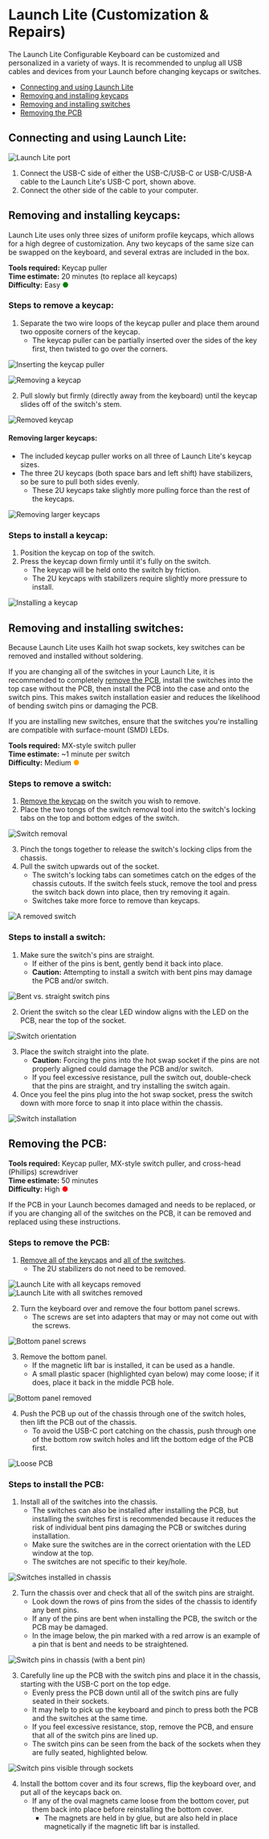# Launch Lite (Customization & Repairs)

The Launch Lite Configurable Keyboard can be customized and personalized in a variety of ways. It is recommended to unplug all USB cables and devices from your Launch before changing keycaps or switches.

- [Connecting and using Launch Lite](#connecting-and-using-launch-lite)
- [Removing and installing keycaps](#removing-and-installing-keycaps)
- [Removing and installing switches](#removing-and-installing-switches)
- [Removing the PCB](#removing-the-pcb)

## Connecting and using Launch Lite:

![Launch Lite port](./img/ports-back.png)

1. Connect the USB-C side of either the USB-C/USB-C or USB-C/USB-A cable to the Launch Lite's USB-C port, shown above.
2. Connect the other side of the cable to your computer.

## Removing and installing keycaps:

Launch Lite uses only three sizes of uniform profile keycaps, which allows for a high degree of customization. Any two keycaps of the same size can be swapped on the keyboard, and several extras are included in the box. 

**Tools required:** Keycap puller  
**Time estimate:** 20 minutes (to replace all keycaps)  
**Difficulty:** Easy <span style="color:green;">●</span>  

### Steps to remove a keycap:

1. Separate the two wire loops of the keycap puller and place them around two opposite corners of the keycap.
    - The keycap puller can be partially inserted over the sides of the key first, then twisted to go over the corners.

![Inserting the keycap puller](./img/keycap-removal-1.webp)

![Removing a keycap](./img/keycap-removal-2.webp)

2. Pull slowly but firmly (directly away from the keyboard) until the keycap slides off of the switch's stem.

![Removed keycap](./img/keycap-removed.webp)

#### Removing larger keycaps:

- The included keycap puller works on all three of Launch Lite's keycap sizes.
- The three 2U keycaps (both space bars and left shift) have stabilizers, so be sure to pull both sides evenly.
    - These 2U keycaps take slightly more pulling force than the rest of the keycaps.

![Removing larger keycaps](./img/keycap-removal-15u-2u.webp)

### Steps to install a keycap:

1. Position the keycap on top of the switch.
2. Press the keycap down firmly until it's fully on the switch.
    - The keycap will be held onto the switch by friction.
    - The 2U keycaps with stabilizers require slightly more pressure to install.

![Installing a keycap](./img/keycap-installation.webp)

## Removing and installing switches:

Because Launch Lite uses Kailh hot swap sockets, key switches can be removed and installed without soldering. 

If you are changing all of the switches in your Launch Lite, it is recommended to completely [remove the PCB](#removing-the-pcb), install the switches into the top case without the PCB, then install the PCB into the case and onto the switch pins. This makes switch installation easier and reduces the likelihood of bending switch pins or damaging the PCB.

If you are installing new switches, ensure that the switches you're installing are compatible with surface-mount (SMD) LEDs.

**Tools required:** MX-style switch puller  
**Time estimate:** ~1 minute per switch  
**Difficulty:** Medium <span style="color:orange;">●</span>  

### Steps to remove a switch:

1. [Remove the keycap](#removing-and-installing-keycaps) on the switch you wish to remove.
2. Place the two tongs of the switch removal tool into the switch's locking tabs on the top and bottom edges of the switch.

![Switch removal](./img/switch-removal.webp)

3. Pinch the tongs together to release the switch's locking clips from the chassis.
4. Pull the switch upwards out of the socket.
    - The switch's locking tabs can sometimes catch on the edges of the chassis cutouts. If the switch feels stuck, remove the tool and press the switch back down into place, then try removing it again.
    - Switches take more force to remove than keycaps.

![A removed switch](./img/switch-removed.webp)

### Steps to install a switch:

1. Make sure the switch's pins are straight.
    - If either of the pins is bent, gently bend it back into place.
    - **Caution:** Attempting to install a switch with bent pins may damage the PCB and/or switch.

![Bent vs. straight switch pins](./img/switch-pins.webp)

2. Orient the switch so the clear LED window aligns with the LED on the PCB, near the top of the socket.

![Switch orientation](./img/switch-orientation.webp)

3. Place the switch straight into the plate.
    - **Caution:** Forcing the pins into the hot swap socket if the pins are not properly aligned could damage the PCB and/or switch.
    - If you feel excessive resistance, pull the switch out, double-check that the pins are straight, and try installing the switch again.
4. Once you feel the pins plug into the hot swap socket, press the switch down with more force to snap it into place within the chassis.

![Switch installation](./img/switch-installation.webp)

## Removing the PCB:

**Tools required:** Keycap puller, MX-style switch puller, and cross-head (Phillips) screwdriver  
**Time estimate:** 50 minutes  
**Difficulty:** High <span style="color:red;">●</span>  

If the PCB in your Launch becomes damaged and needs to be replaced, or if you are changing all of the switches on the PCB, it can be removed and replaced using these instructions.

### Steps to remove the PCB:

1. [Remove all of the keycaps](#removing-and-installing-keycaps) and [all of the switches](#removing-and-installing-switches).
    - The 2U stabilizers do not need to be removed.

![Launch Lite with all keycaps removed](./img/all-keycaps-removed.webp)
![Launch Lite with all switches removed](./img/all-switches-removed.webp)

2. Turn the keyboard over and remove the four bottom panel screws.
    - The screws are set into adapters that may or may not come out with the screws.

![Bottom panel screws](./img/bottom-panel-screws.webp)

3. Remove the bottom panel.
    - If the magnetic lift bar is installed, it can be used as a handle.
    - A small plastic spacer (highlighted cyan below) may come loose; if it does, place it back in the middle PCB hole.

![Bottom panel removed](./img/internal-bottom.webp)

4. Push the PCB up out of the chassis through one of the switch holes, then lift the PCB out of the chassis.
    - To avoid the USB-C port catching on the chassis, push through one of the bottom row switch holes and lift the bottom edge of the PCB first.

![Loose PCB](./img/pcb-removed.webp)

### Steps to install the PCB:

1. Install all of the switches into the chassis.
    - The switches can also be installed after installing the PCB, but installing the switches first is recommended because it reduces the risk of individual bent pins damaging the PCB or switches during installation.
    - Make sure the switches are in the correct orientation with the LED window at the top.
    - The switches are not specific to their key/hole.

![Switches installed in chassis](./img/chassis-with-switches.webp)

2. Turn the chassis over and check that all of the switch pins are straight.
    - Look down the rows of pins from the sides of the chassis to identify any bent pins.
    - If any of the pins are bent when installing the PCB, the switch or the PCB may be damaged.
    - In the image below, the pin marked with a red arrow is an example of a pin that is bent and needs to be straightened.

![Switch pins in chassis (with a bent pin)](./img/chassis-switch-pin-check.webp)

3. Carefully line up the PCB with the switch pins and place it in the chassis, starting with the USB-C port on the top edge.
    - Evenly press the PCB down until all of the switch pins are fully seated in their sockets.
    - It may help to pick up the keyboard and pinch to press both the PCB and the switches at the same time.
    - If you feel excessive resistance, stop, remove the PCB, and ensure that all of the switch pins are lined up.
    - The switch pins can be seen from the back of the sockets when they are fully seated, highlighted below.

![Switch pins visible through sockets](./img/pcb-switch-pins.webp)

4. Install the bottom cover and its four screws, flip the keyboard over, and put all of the keycaps back on.
    - If any of the oval magnets came loose from the bottom cover, put them back into place before reinstalling the bottom cover.
        - The magnets are held in by glue, but are also held in place magnetically if the magnetic lift bar is installed.
